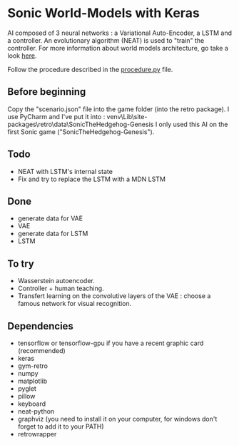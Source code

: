 # Sonic World-Models with Keras

AI composed of 3 neural networks : a Variational Auto-Encoder, a LSTM and a controller.
An evolutionary algorithm (NEAT) is used to "train" the controller.
For more information about world models architecture, go take a look [here](https://worldmodels.github.io/).

Follow the procedure described in the [procedure.py](https://github.com/CamilleChiquet/Sonic-World-Models-Keras/blob/master/procedure.py) file.

## Before beginning

Copy the "scenario.json" file into the game folder (into the retro package).
I use PyCharm and I've put it into : venv\Lib\site-packages\retro\data\SonicTheHedgehog-Genesis
I only used this AI on the first Sonic game ("SonicTheHedgehog-Genesis").

## Todo

- NEAT with LSTM's internal state
- Fix and try to replace the LSTM with a MDN LSTM

## Done

- generate data for VAE
- VAE
- generate data for LSTM
- LSTM

## To try

- Wasserstein autoencoder.
- Controller + human teaching.
- Transfert learning on the convolutive layers of the VAE : choose a famous network for visual recognition.

## Dependencies

- tensorflow or tensorflow-gpu if you have a recent graphic card (recommended)
- keras
- gym-retro
- numpy
- matplotlib
- pyglet
- pillow
- keyboard
- neat-python
- graphviz (you need to install it on your computer, for windows don't forget to add it to your PATH)
- retrowrapper
